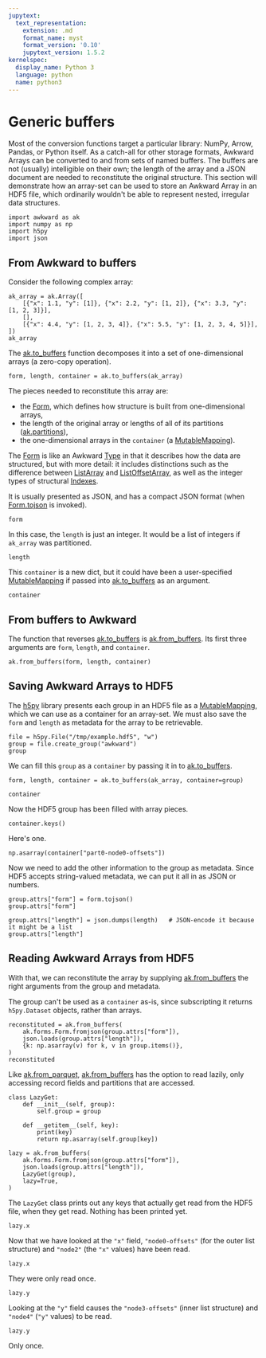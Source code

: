 ```yaml
---
jupytext:
  text_representation:
    extension: .md
    format_name: myst
    format_version: '0.10'
    jupytext_version: 1.5.2
kernelspec:
  display_name: Python 3
  language: python
  name: python3
---
```


Generic buffers
===============

Most of the conversion functions target a particular library: NumPy, Arrow, Pandas, or Python itself. As a catch-all for other storage formats, Awkward Arrays can be converted to and from sets of named buffers. The buffers are not (usually) intelligible on their own; the length of the array and a JSON document are needed to reconstitute the original structure. This section will demonstrate how an array-set can be used to store an Awkward Array in an HDF5 file, which ordinarily wouldn't be able to represent nested, irregular data structures.

```{code-cell} ipython3
import awkward as ak
import numpy as np
import h5py
import json
```

From Awkward to buffers
-----------------------

Consider the following complex array:

```{code-cell} ipython3
ak_array = ak.Array([
    [{"x": 1.1, "y": [1]}, {"x": 2.2, "y": [1, 2]}, {"x": 3.3, "y": [1, 2, 3]}],
    [],
    [{"x": 4.4, "y": [1, 2, 3, 4]}, {"x": 5.5, "y": [1, 2, 3, 4, 5]}],
])
ak_array
```

The [ak.to_buffers](https://awkward-array.readthedocs.io/en/latest/_auto/ak.to_buffers.html) function decomposes it into a set of one-dimensional arrays (a zero-copy operation).

```{code-cell} ipython3
form, length, container = ak.to_buffers(ak_array)
```

The pieces needed to reconstitute this array are:

   * the [Form](https://awkward-array.readthedocs.io/en/latest/ak.forms.Form.html), which defines how structure is built from one-dimensional arrays,
   * the length of the original array or lengths of all of its partitions ([ak.partitions](https://awkward-array.readthedocs.io/en/latest/_auto/ak.partitions.html)),
   * the one-dimensional arrays in the `container` (a [MutableMapping](https://docs.python.org/3/library/collections.abc.html#collections-abstract-base-classes)).

The [Form](https://awkward-array.readthedocs.io/en/latest/ak.forms.Form.html) is like an Awkward [Type](https://awkward-array.readthedocs.io/en/latest/ak.types.Type.html) in that it describes how the data are structured, but with more detail: it includes distinctions such as the difference between [ListArray](https://awkward-array.readthedocs.io/en/latest/ak.layout.ListArray.html) and [ListOffsetArray](https://awkward-array.readthedocs.io/en/latest/ak.layout.ListOffsetArray.html), as well as the integer types of structural [Indexes](https://awkward-array.readthedocs.io/en/latest/ak.layout.Index.html).

It is usually presented as JSON, and has a compact JSON format (when [Form.tojson](https://awkward-array.readthedocs.io/en/latest/ak.forms.Form.html#ak-forms-form-tojson) is invoked).

```{code-cell} ipython3
form
```

In this case, the `length` is just an integer. It would be a list of integers if `ak_array` was partitioned.

```{code-cell} ipython3
length
```

This `container` is a new dict, but it could have been a user-specified [MutableMapping](https://docs.python.org/3/library/collections.abc.html#collections-abstract-base-classes) if passed into [ak.to_buffers](https://awkward-array.readthedocs.io/en/latest/_auto/ak.to_buffers.html) as an argument.

```{code-cell} ipython3
container
```

From buffers to Awkward
-----------------------

The function that reverses [ak.to_buffers](https://awkward-array.readthedocs.io/en/latest/_auto/ak.to_buffers.html) is [ak.from_buffers](https://awkward-array.readthedocs.io/en/latest/_auto/ak.from_buffers.html). Its first three arguments are `form`, `length`, and `container`.

```{code-cell} ipython3
ak.from_buffers(form, length, container)
```

Saving Awkward Arrays to HDF5
-----------------------------

The [h5py](https://www.h5py.org/) library presents each group in an HDF5 file as a [MutableMapping](https://docs.python.org/3/library/collections.abc.html#collections-abstract-base-classes), which we can use as a container for an array-set. We must also save the `form` and `length` as metadata for the array to be retrievable.

```{code-cell} ipython3
file = h5py.File("/tmp/example.hdf5", "w")
group = file.create_group("awkward")
group
```

We can fill this `group` as a `container` by passing it in to [ak.to_buffers](https://awkward-array.readthedocs.io/en/latest/_auto/ak.to_buffers.html).

```{code-cell} ipython3
form, length, container = ak.to_buffers(ak_array, container=group)
```

```{code-cell} ipython3
container
```

Now the HDF5 group has been filled with array pieces.

```{code-cell} ipython3
container.keys()
```

Here's one.

```{code-cell} ipython3
np.asarray(container["part0-node0-offsets"])
```

Now we need to add the other information to the group as metadata. Since HDF5 accepts string-valued metadata, we can put it all in as JSON or numbers.

```{code-cell} ipython3
group.attrs["form"] = form.tojson()
group.attrs["form"]
```

```{code-cell} ipython3
group.attrs["length"] = json.dumps(length)   # JSON-encode it because it might be a list
group.attrs["length"]
```

Reading Awkward Arrays from HDF5
--------------------------------

With that, we can reconstitute the array by supplying [ak.from_buffers](https://awkward-array.readthedocs.io/en/latest/_auto/ak.from_buffers.html) the right arguments from the group and metadata.

The group can't be used as a `container` as-is, since subscripting it returns `h5py.Dataset` objects, rather than arrays.

```{code-cell} ipython3
reconstituted = ak.from_buffers(
    ak.forms.Form.fromjson(group.attrs["form"]),
    json.loads(group.attrs["length"]),
    {k: np.asarray(v) for k, v in group.items()},
)
reconstituted
```

Like [ak.from_parquet](https://awkward-array.readthedocs.io/en/latest/_auto/ak.from_parquet.html), [ak.from_buffers](https://awkward-array.readthedocs.io/en/latest/_auto/ak.from_buffers.html) has the option to read lazily, only accessing record fields and partitions that are accessed.

```{code-cell} ipython3
class LazyGet:
    def __init__(self, group):
        self.group = group
    
    def __getitem__(self, key):
        print(key)
        return np.asarray(self.group[key])

lazy = ak.from_buffers(
    ak.forms.Form.fromjson(group.attrs["form"]),
    json.loads(group.attrs["length"]),
    LazyGet(group),
    lazy=True,
)
```

The `LazyGet` class prints out any keys that actually get read from the HDF5 file, when they get read. Nothing has been printed yet.

```{code-cell} ipython3
lazy.x
```

Now that we have looked at the `"x"` field, `"node0-offsets"` (for the outer list structure) and `"node2"` (the `"x"` values) have been read.

```{code-cell} ipython3
lazy.x
```

They were only read once.

```{code-cell} ipython3
lazy.y
```

Looking at the `"y"` field causes the `"node3-offsets"` (inner list structure) and `"node4"` (`"y"` values) to be read.

```{code-cell} ipython3
lazy.y
```

Only once.
